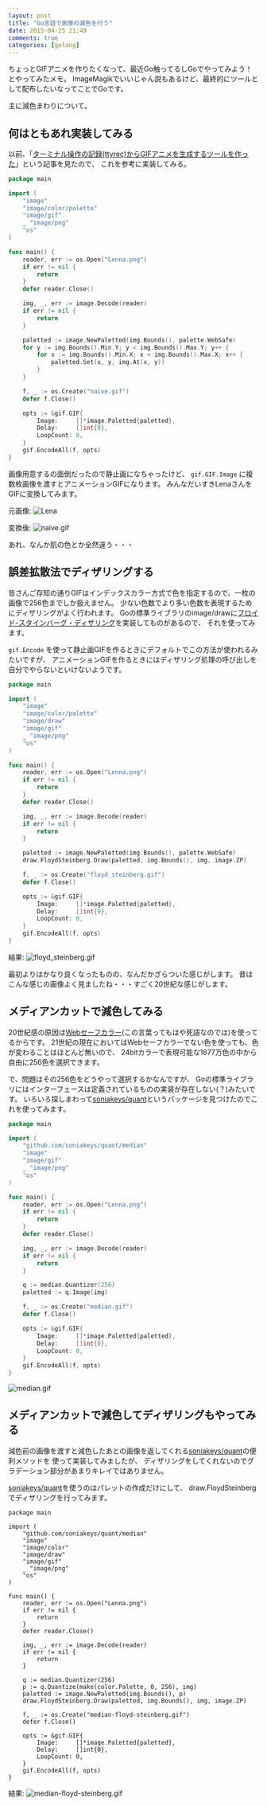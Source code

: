 ```yaml
---
layout: post
title: "Go言語で画像の減色を行う"
date: 2015-04-25 21:49
comments: true
categories: [golang]
---
```


ちょっとGIFアニメを作りたくなって、最近Go触ってるしGoでやってみよう！とやってみたメモ。
ImageMagikでいいじゃん説もあるけど、最終的にツールとして配布したいなってことでGoです。

主に減色まわりについて。

<!-- More -->

## 何はともあれ実装してみる

以前、「[ターミナル操作の記録(ttyrec)からGIFアニメを生成するツールを作った](http://d.hatena.ne.jp/sugyan/20140719/1405729672)」という記事を見たので、
これを参考に実装してみる。

``` go naive.go
package main

import (
	"image"
	"image/color/palette"
	"image/gif"
	_ "image/png"
	"os"
)

func main() {
	reader, err := os.Open("Lenna.png")
	if err != nil {
		return
	}
	defer reader.Close()

	img, _, err := image.Decode(reader)
	if err != nil {
		return
	}

	paletted := image.NewPaletted(img.Bounds(), palette.WebSafe)
	for y := img.Bounds().Min.Y; y < img.Bounds().Max.Y; y++ {
		for x := img.Bounds().Min.X; x < img.Bounds().Max.X; x++ {
			paletted.Set(x, y, img.At(x, y))
		}
	}

	f, _ := os.Create("naive.gif")
	defer f.Close()

	opts := &gif.GIF{
		Image:     []*image.Paletted{paletted},
		Delay:     []int{0},
		LoopCount: 0,
	}
	gif.EncodeAll(f, opts)
}
```

画像用意するの面倒だったので静止画になちゃったけど、
`gif.GIF.Image` に複数枚画像を渡すとアニメーションGIFになります。
みんなだいすきLenaさんをGIFに変換してみます。

元画像:
![Lena](http://upload.wikimedia.org/wikipedia/en/2/24/Lenna.png)

変換後:
![naive.gif](/images/2015-04-25-naive.gif)

あれ、なんか肌の色とか全然違う・・・


## 誤差拡散法でディザリングする

皆さんご存知の通りGIFはインデックスカラー方式で色を指定するので、一枚の画像で256色までしか扱えません。
少ない色数でより多い色数を表現するためにディザリングがよく行われます。
Goの標準ライブラリのimage/drawに[フロイド-スタインバーグ・ディザリング](http://ja.wikipedia.org/wiki/%E3%83%95%E3%83%AD%E3%82%A4%E3%83%89-%E3%82%B9%E3%82%BF%E3%82%A4%E3%83%B3%E3%83%90%E3%83%BC%E3%82%B0%E3%83%BB%E3%83%87%E3%82%A3%E3%82%B6%E3%83%AA%E3%83%B3%E3%82%B0)を実装してものがあるので、
それを使ってみます。

`gif.Encode` を使って静止画GIFを作るときにデフォルトでこの方法が使われるみたいですが、
アニメーションGIFを作るときにはディザリング処理の呼び出しを自分でやらないといけないようです。

``` go
package main

import (
	"image"
	"image/color/palette"
	"image/draw"
	"image/gif"
	_ "image/png"
	"os"
)

func main() {
	reader, err := os.Open("Lenna.png")
	if err != nil {
		return
	}
	defer reader.Close()

	img, _, err := image.Decode(reader)
	if err != nil {
		return
	}

	paletted := image.NewPaletted(img.Bounds(), palette.WebSafe)
	draw.FloydSteinberg.Draw(paletted, img.Bounds(), img, image.ZP)

	f, _ := os.Create("floyd_steinberg.gif")
	defer f.Close()

	opts := &gif.GIF{
		Image:     []*image.Paletted{paletted},
		Delay:     []int{0},
		LoopCount: 0,
	}
	gif.EncodeAll(f, opts)
}
```

結果:
![floyd_steinberg.gif](/images/2015-04-25-floyd_steinberg.gif)

最初よりはかなり良くなったものの、なんだかざらついた感じがします。
昔はこんな感じの画像よく見ましたね・・・すごく20世紀な感じがします。


## メディアンカットで減色してみる

20世紀感の原因は[Webセーフカラー](http://www.htmq.com/color/websafe216.shtml)(この言葉ってもはや死語なのでは)を使ってるからです。
21世紀の現在においてはWebセーフカラーでない色を使っても、色が変わることはほとんど無いので、
24bitカラーで表現可能な1677万色の中から自由に256色を選択できます。

で、問題はその256色をどうやって選択するかなんですが、
Goの標準ライブラリにはインターフェースは定義されているものの実装が存在しない(？)みたいです。
いろいろ探しまわって[soniakeys/quant](https://github.com/soniakeys/quant)というパッケージを見つけたのでこれを使ってみます。

``` go
package main

import (
	"github.com/soniakeys/quant/median"
	"image"
	"image/gif"
	_ "image/png"
	"os"
)

func main() {
	reader, err := os.Open("Lenna.png")
	if err != nil {
		return
	}
	defer reader.Close()

	img, _, err := image.Decode(reader)
	if err != nil {
		return
	}

	q := median.Quantizer(256)
	paletted := q.Image(img)

	f, _ := os.Create("median.gif")
	defer f.Close()

	opts := &gif.GIF{
		Image:     []*image.Paletted{paletted},
		Delay:     []int{0},
		LoopCount: 0,
	}
	gif.EncodeAll(f, opts)
}
```

![median.gif](/images/2015-04-25-median.gif)


## メディアンカットで減色してディザリングもやってみる

減色前の画像を渡すと減色したあとの画像を返してくれる[soniakeys/quant](https://github.com/soniakeys/quant)の便利メソッドを
使って実装してみましたが、
ディザリングをしてくれないのでグラデーション部分があまりキレイではありません。

[soniakeys/quant](https://github.com/soniakeys/quant)を使うのはパレットの作成だけにして、
draw.FloydSteinbergでディザリングを行ってみます。

``` golang
package main

import (
	"github.com/soniakeys/quant/median"
	"image"
	"image/color"
	"image/draw"
	"image/gif"
	_ "image/png"
	"os"
)

func main() {
	reader, err := os.Open("Lenna.png")
	if err != nil {
		return
	}
	defer reader.Close()

	img, _, err := image.Decode(reader)
	if err != nil {
		return
	}

	q := median.Quantizer(256)
	p := q.Quantize(make(color.Palette, 0, 256), img)
	paletted := image.NewPaletted(img.Bounds(), p)
	draw.FloydSteinberg.Draw(paletted, img.Bounds(), img, image.ZP)

	f, _ := os.Create("median-floyd-steinberg.gif")
	defer f.Close()

	opts := &gif.GIF{
		Image:     []*image.Paletted{paletted},
		Delay:     []int{0},
		LoopCount: 0,
	}
	gif.EncodeAll(f, opts)
}
```

結果:
![median-floyd-steinberg.gif](/images/2015-04-25-median-floyd-steinberg.gif)
